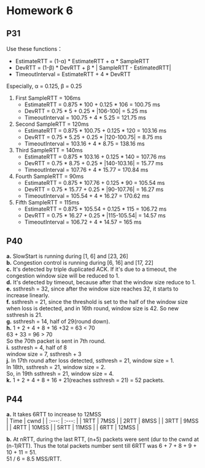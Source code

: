 # Homework 6
## P31
Use these functions：
* EstimateRTT = (1-α) * EstimateRTT + α * SampleRTT  
* DevRTT = (1-β) * DevRTT + β * | SampleRTT - EstimatedRTT|  
* TimeoutInterval = EstimateRTT + 4 * DevRTT  

Especially, α = 0.125, β = 0.25  
1. First SampleRTT = 106ms  
   * EstimateRTT = 0.875 * 100 + 0.125 * 106 = 100.75 ms  
   * DevRTT = 0.75 * 5 + 0.25 * |106-100| = 5.25 ms  
   * TimeoutInterval = 100.75 + 4 * 5.25 = 121.75 ms  
2. Second SampleRTT = 120ms  
   * EstimateRTT = 0.875 * 100.75 + 0.125 * 120 = 103.16 ms  
   * DevRTT = 0.75 * 5.25 + 0.25 * |120-100.75| = 8.75 ms  
   * TimeoutInterval = 103.16 + 4 * 8.75 = 138.16 ms  
3. Third SampleRTT = 140ms  
   * EstimateRTT = 0.875 * 103.16 + 0.125 * 140 = 107.76 ms  
   * DevRTT = 0.75 * 8.75 + 0.25 * |140-103.16| = 15.77 ms  
   * TimeoutInterval = 107.76 + 4 * 15.77 = 170.84 ms  
4. Fourth SampleRTT = 90ms  
   * EstimateRTT = 0.875 * 107.76 + 0.125 * 90 = 105.54 ms  
   * DevRTT = 0.75 * 15.77 + 0.25 * |90-107.76| = 16.27 ms  
   * TimeoutInterval = 105.54 + 4 * 16.27 = 170.62 ms  
5. Fifth SampleRTT = 115ms  
   * EstimateRTT = 0.875 * 105.54 + 0.125 * 115 = 106.72 ms  
   * DevRTT = 0.75 * 16.27 + 0.25 * |115-105.54| = 14.57 ms  
   * TimeoutInterval = 106.72 + 4 * 14.57 = 165 ms  

## P40  
**a.** SlowStart is running during [1, 6] and [23, 26]  
**b.** Congestion control is running during [6, 16] and [17, 22]  
**c.** It's detected by triple duplicated ACK. If it's due to a timeout, the congestion window size will be reduced to 1.  
**d.** It's detected by timeout, because after that the window size reduce to 1.  
**e.** ssthresh = 32, since after the window size reaches 32, it starts to increase linearly.  
**f.** ssthresh = 21, since the threshold is set to the half of the window size when loss is detected, and in 16th round, window size is 42. So new ssthresh is 21.  
**g.** ssthresh = 14, half of 29(round down).  
**h.** 1 + 2 + 4 + 8 + 16 +32 = 63 < 70  
   63 + 33 = 96 > 70  
   So the 70th packet is sent in 7th round.  
**i.** ssthresh = 4, half of 8  
   window size = 7, ssthresh + 3  
**j.** In 17th round after loss detected, ssthresh = 21, window size = 1.  
   In 18th, ssthresh = 21, window size = 2.  
   So, in 19th ssthresh = 21, window size = 4.  
**k.** 1 + 2 + 4 + 8 + 16 + 21(reaches ssthresh = 21) = 52 packets.  

## P44
**a.** It takes 6RTT to increase to 12MSS  
| Time  | cwnd  |
| :---: | :---: |
| 1RTT  | 7MSS  |
| 2RTT  | 8MSS  |
| 3RTT  | 9MSS  |
| 4RTT  | 10MSS |
| 5RTT  | 11MSS |
| 6RTT  | 12MSS |  

**b.** At nRTT, during the last RTT, (n+5) packets were sent (dur to the cwnd at (n-1)RTT). Thus the total packets number sent till 6RTT was 6 + 7 + 8 + 9 + 10 + 11 = 51.  
51 / 6 = 8.5 MSS/RTT.  
